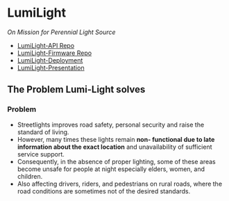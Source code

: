 # LumiLight
*On Mission for Perennial Light Source*
- [LumiLight-API Repo](Flow/Lumi-Flow.svg)
- [LumiLight-Firmware Repo](Flow/Lumi-Flow.svg)
- [LumiLight-Deployment](Flow/Lumi-Flow.svg)
- [LumiLight-Presentation](Flow/Lumi-Flow.svg)

## The Problem Lumi-Light solves

### Problem
- Streetlights improves road safety, personal security and raise the standard of living.
- However, many times these lights remain **non- functional due to late information about the exact location** and unavailability of sufficient service support.
- Consequently, in the absence of proper lighting, some of these areas become unsafe for people at night especially elders, women, and children.
- Also affecting drivers, riders, and pedestrians on rural roads, where the road conditions are sometimes not of the desired standards.
